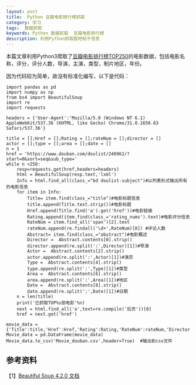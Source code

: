 ```yaml
---
layout: post
title:  Python 豆瓣电影排行榜抓取
category: 学习
tags:  数据抓取 
keywords: Python 数据抓取  豆瓣电影排行榜
description: 利用Python抓取股吧帖子信息
---
```


本篇文章利用Python3爬取了[豆瓣电影排行榜TOP250](https://www.douban.com/doulist/240962/?start=0&sort=seq&sub_type=)的电影数据，包括电影名称，评分，评分人数，导演，主演，类型，制片地区，年份。


因为代码较为简单，故没有标准化编写，以下是代码：

    import pandas as pd
    import numpy as np
    from bs4 import BeautifulSoup
    import re
    import requests

    headers = {'User-Agent':'Mozilla/5.0 (Windows NT 6.1) AppleWebKit/537.36 (KHTML, like Gecko) Chrome/31.0.1650.63 Safari/537.36'}

    title = [];Href = [];Rating = [];rateNum = [];director = []
    actor = [];type = [];area = [];date = []
    n = 1
    href = 'https://www.douban.com/doulist/240962/?start=0&sort=seq&sub_type='
    while n <250:
        resp=requests.get(href,headers=headers)
        html = BeautifulSoup(resp.text,'lxml') 
        Info = html.find_all(class_="bd doulist-subject")#以列表形式输出所有的电影信息
        for item in Info:
            Title= item.find(class_="title")#电影标题信息
            title.append(Title.text.strip())#电影标题
            Href.append(Title.find('a').get('href'))#电影链接
            Rating.append(item.find(class_='rating_nums').text)#电影评分信息
            RateNum = item.find_all('span')[2].text
            rateNum.append(re.findall('\d+',RateNum)[0]) #评论人数
            Abstract= item.find(class_="abstract")#电影概述
            Director =  Abstract.contents[0].strip()
            director.append(re.split(':',Director)[1])#导演
            Actor =  Abstract.contents[2].strip()
            actor.append(re.split(':',Actor)[1])#演员
            Type =  Abstract.contents[4].strip()
            type.append(re.split(':',Type)[1])#类型
            Area =  Abstract.contents[6].strip()
            area.append(re.split(':',Area)[1])#地区
            Date =  Abstract.contents[8].strip()
            date.append(re.split(':',Date)[1])#日期
        n = len(title)
        print('已抓取TOP%s部电影'%n)
        next = html.find_all('a',text=re.compile('后页'))[0]
        href = next.get('href')
    
    movie_data = {'Title':title,'Href':Href,'Rating':Rating,'RateNum':rateNum,'Director':director,'Actor':actor,'Type':type,'Area':area,'Date':date}
    Movie_data = pd.DataFrame(movie_data)
    Movie_data.to_csv('Movie_douban.csv',header=True)  #输出到csv文件

## 参考资料

【1】[Beautiful Soup 4.2.0 文档](https://www.crummy.com/software/BeautifulSoup/bs4/doc/index.zh.html#id28)